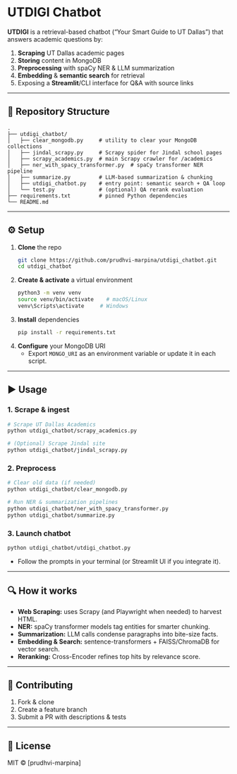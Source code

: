 ﻿# UTDIGI Chatbot

**UTDIGI** is a retrieval-based chatbot (“Your Smart Guide to UT Dallas”) that answers academic questions by:

1. **Scraping** UT Dallas academic pages  
2. **Storing** content in MongoDB  
3. **Preprocessing** with spaCy NER & LLM summarization  
4. **Embedding** & **semantic search** for retrieval  
5. Exposing a **Streamlit**/CLI interface for Q&A with source links  

---

## 📁 Repository Structure

```
.
├── utdigi_chatbot/          
│   ├── clear_mongodb.py     # utility to clear your MongoDB collections
│   ├── jindal_scrapy.py     # Scrapy spider for Jindal school pages
│   ├── scrapy_academics.py  # main Scrapy crawler for /academics
│   ├── ner_with_spacy_transformer.py  # spaCy transformer NER pipeline  
│   ├── summarize.py         # LLM-based summarization & chunking  
│   ├── utdigi_chatbot.py    # entry point: semantic search + QA loop  
│   └── test.py              # (optional) QA rerank evaluation  
├── requirements.txt         # pinned Python dependencies  
└── README.md                
```

---

## ⚙️ Setup

1. **Clone** the repo  
   ```bash
   git clone https://github.com/prudhvi-marpina/utdigi_chatbot.git
   cd utdigi_chatbot
   ```
2. **Create & activate** a virtual environment  
   ```bash
   python3 -m venv venv
   source venv/bin/activate    # macOS/Linux
   venv\Scripts\activate     # Windows
   ```
3. **Install** dependencies  
   ```bash
   pip install -r requirements.txt
   ```
4. **Configure** your MongoDB URI  
   - Export `MONGO_URI` as an environment variable or update it in each script.

---

## ▶️ Usage

### 1. Scrape & ingest
```bash
# Scrape UT Dallas Academics
python utdigi_chatbot/scrapy_academics.py

# (Optional) Scrape Jindal site
python utdigi_chatbot/jindal_scrapy.py
```

### 2. Preprocess
```bash
# Clear old data (if needed)
python utdigi_chatbot/clear_mongodb.py

# Run NER & summarization pipelines
python utdigi_chatbot/ner_with_spacy_transformer.py
python utdigi_chatbot/summarize.py
```

### 3. Launch chatbot
```bash
python utdigi_chatbot/utdigi_chatbot.py
```
- Follow the prompts in your terminal (or Streamlit UI if you integrate it).

---

## 🔍 How it works

- **Web Scraping:** uses Scrapy (and Playwright when needed) to harvest HTML.  
- **NER:** spaCy transformer models tag entities for smarter chunking.  
- **Summarization:** LLM calls condense paragraphs into bite-size facts.  
- **Embedding & Search:** sentence-transformers + FAISS/ChromaDB for vector search.  
- **Reranking:** Cross-Encoder refines top hits by relevance score.  

---

## 🤝 Contributing

1. Fork & clone  
2. Create a feature branch  
3. Submit a PR with descriptions & tests  

---

## 📄 License

MIT © [prudhvi-marpina]
